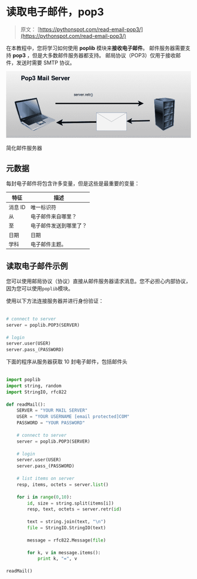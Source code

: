 # 读取电子邮件，pop3

> 原文： [https://pythonspot.com/read-email-pop3/](https://pythonspot.com/read-email-pop3/)

在本教程中，您将学习如何使用 **poplib** 模块来**接收电子邮件**。 邮件服务器需要支持 **pop3** ，但是大多数邮件服务器都支持。 邮局协议（POP3）仅用于接收邮件，发送时需要 SMTP 协议。

![pop3-email-server](img/b7a7593691fc70c549881f1570ecc3b1.jpg)

简化邮件服务器

## 元数据

每封电子邮件将包含许多变量，但是这些是最重要的变量：

| 特征 | 描述 |
| --- | --- |
| 消息 ID | 唯一标识符 |
| 从 | 电子邮件来自哪里？ |
| 至 | 电子邮件发送到哪里了？ |
| 日期 | 日期 |
| 学科 | 电子邮件主题。 |

## 读取电子邮件示例

您可以使用邮局协议（协议）直接从邮件服务器请求消息。您不必担心内部协议，因为您可以使用`poplib`模块。

使用以下方法连接服务器并进行身份验证：

```py

# connect to server
server = poplib.POP3(SERVER)

# login
server.user(USER)
server.pass_(PASSWORD)

```

下面的程序从服务器获取 10 封电子邮件，包括邮件头

```py

import poplib
import string, random
import StringIO, rfc822

def readMail():
    SERVER = "YOUR MAIL SERVER"
    USER = "YOUR USERNAME [email protected]COM"
    PASSWORD = "YOUR PASSWORD"

    # connect to server
    server = poplib.POP3(SERVER)

    # login
    server.user(USER)
    server.pass_(PASSWORD)

    # list items on server
    resp, items, octets = server.list()

    for i in range(0,10):
        id, size = string.split(items[i])
        resp, text, octets = server.retr(id)

        text = string.join(text, "\n")
        file = StringIO.StringIO(text)

        message = rfc822.Message(file)

        for k, v in message.items():
            print k, "=", v

readMail()

```